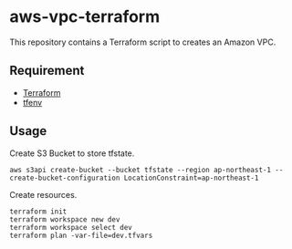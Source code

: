 # aws-vpc-terraform

This repository contains a Terraform script to creates an Amazon VPC.

## Requirement

- [Terraform](https://www.terraform.io/downloads.html)
- [tfenv](https://github.com/tfutils/tfenv)

## Usage

Create S3 Bucket to store tfstate.

```
aws s3api create-bucket --bucket tfstate --region ap-northeast-1 --create-bucket-configuration LocationConstraint=ap-northeast-1
```

Create resources.

```
terraform init
terraform workspace new dev
terraform workspace select dev
terraform plan -var-file=dev.tfvars
```
